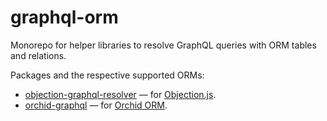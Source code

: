 # graphql-orm

Monorepo for helper libraries to resolve GraphQL queries with ORM tables and relations.

Packages and the respective supported ORMs:

- [objection-graphql-resolver](packages/objection) — for [Objection.js](https://vincit.github.io/objection.js/).
- [orchid-graphql](packages/orchid) — for [Orchid ORM](https://orchid-orm.netlify.app).

